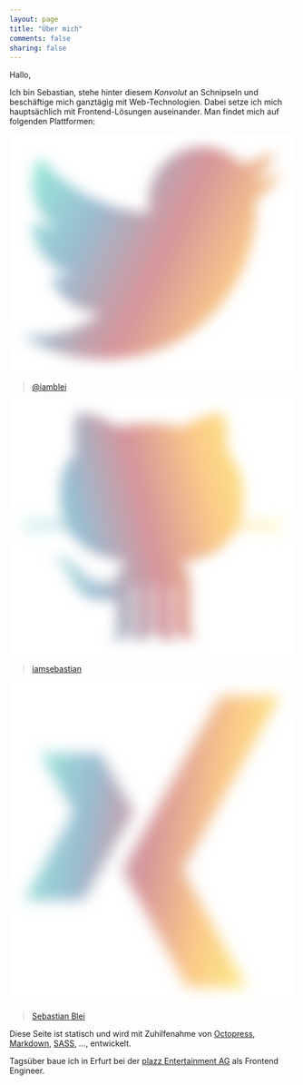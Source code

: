 ```yaml
---
layout: page
title: "Über mich"
comments: false
sharing: false
---
```


Hallo,

Ich bin Sebastian, stehe hinter diesem *Konvolut* an Schnipseln und beschäftige mich ganztägig mit Web-Technologien. Dabei setze ich mich hauptsächlich mit Frontend-Lösungen auseinander. Man findet mich auf folgenden Plattformen:

![Twitter](/images/twitter.svg "Twitter")

> [@iamblei](http://www.twitter.com/iamblei)  

![GitHub](/images/github.svg "GitHub")

> [iamsebastian](http://www.github.com/iamsebastian)

![Xing](/images/xing.svg "Xing")

> [Sebastian Blei](https://www.xing.com/profile/Sebastian_Blei)  

Diese Seite ist statisch und wird mit Zuhilfenahme von [Octopress](http://www.octopress.com), [Markdown](http://daringfireball.net/projects/markdown/), [SASS](http://www.sass-lang.org), *...*, entwickelt.

Tagsüber baue ich in Erfurt bei der [plazz Entertainment AG](http://www.plazz-entertainment.com) als Frontend Engineer.